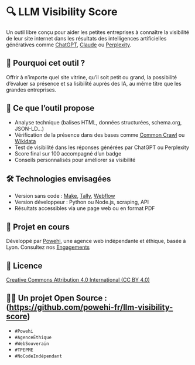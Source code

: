 # 🔍 LLM Visibility Score

Un outil libre conçu pour aider les petites entreprises à connaître la visibilité de leur site internet dans les résultats des intelligences artificielles génératives comme [ChatGPT](https://chat.openai.com), [Claude](https://claude.ai) ou [Perplexity](https://www.perplexity.ai).

## 🎯 Pourquoi cet outil ?

Offrir à n’importe quel site vitrine, qu’il soit petit ou grand, la possibilité d’évaluer sa présence et sa lisibilité auprès des IA, au même titre que les grandes entreprises.

## 🧪 Ce que l’outil propose

- Analyse technique (balises HTML, données structurées, schema.org, JSON-LD…)
- Vérification de la présence dans des bases comme [Common Crawl](https://commoncrawl.org) ou [Wikidata](https://www.wikidata.org)
- Test de visibilité dans les réponses générées par ChatGPT ou Perplexity
- Score final sur 100 accompagné d’un badge
- Conseils personnalisés pour améliorer sa visibilité

## 🛠️ Technologies envisagées

- Version sans code : [Make](https://www.make.com), [Tally](https://tally.so), [Webflow](https://webflow.com)
- Version développeur : Python ou Node.js, scraping, API
- Résultats accessibles via une page web ou en format PDF

## 🚀 Projet en cours

Développé par [Powehi](https://powehi.eu), une agence web indépendante et éthique, basée à Lyon. Consultez nos [Engagements](https://powehi.eu/charte-powehi-engagements/)


## 📄 Licence

[Creative Commons Attribution 4.0 International (CC BY 4.0)](https://creativecommons.org/licenses/by/4.0/)




## 🧑‍💻 Un projet Open Source : (https://github.com/powehi-fr/llm-visibility-score)





- `#Powehi`
- `#AgenceÉthique`
- `#WebSouverain`
- `#TPEPME`
- `#NoCodeIndépendant`

